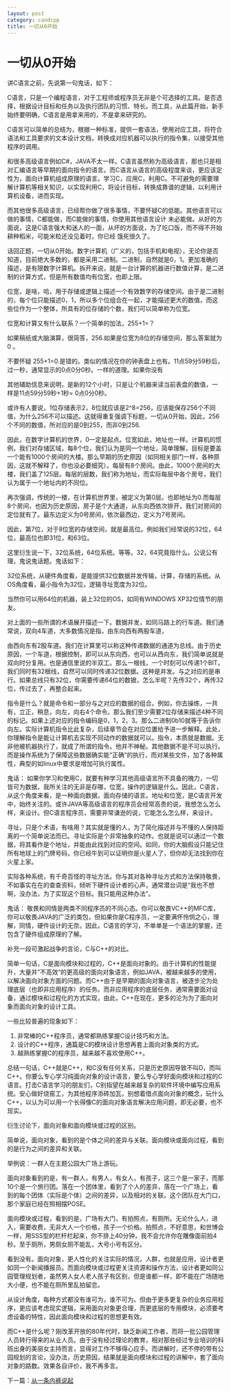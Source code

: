 ```yaml
---
layout: post
category: candcpp
title: 一切从0开始
---
```


# 一切从0开始

讲C语言之前，先说第一句鬼话，如下： 

C语言，只是一个编程语言，对于工程师或程序员无非是个可选择的工具。是否选择，根据设计目标和任务以及执行团队的习惯、特长。而工具，从此篇开始，新手始终要明确，C语言是用拿来用的，不是拿来研究的。 
     
C语言可以简单的总结为，根据一种标准，提供一套语法，使用对应工具，将符合语法和工具要求的文本设计文档，转换成对应机器可以执行的指令集，以接受其他程序的调用。 

和很多高级语言例如C#，JAVA不太一样。C语言虽然称为高级语言，那也只是相对汇编语言等早期的面向指令的语言。而C语言从语言的高级程度来谈，更应该定性为，面向计算机组成原理的语言。学习C，应用C，利用C。不可避免的需要理解计算机等相关知识，以实现利用C，将设计目标，转换成靠谱的逻辑，以利用计算机设备，进而实现。

而其他很多高级语言，已经帮你做了很多事情，不要怀疑C的低能。其他语言可以做的事情，C都能做，而C能做的事情，你使用其他语言设计 未必能做。从好的方面说，这是C语言强大和迷人的一面，从坏的方面说，为了吃口饭，而不得不开始耕种稻米，可能米粒还没见着时，你已经 饿死很久了。

话回正题，一切从0开始。数字计算机（广义的，包括手机和电视），无论你是否知道，目前绝大多数的，都是采用二进制。二进制，自然就是0，1。更加准确的描述，是有限数字计算机。拆开来说，就是一台计算的机器进行数值计算，是二进制的计算方式，但是所有数值均有位宽，也即上限。 

位宽，是啥，哈，用于存储或逻辑上描述一个有效数字的存储空间。由于是二进制的，每个位只能描述0，1，所以多个位组合在一起，才能描述更大的数值，而这些位作为一个整体，所具有的位存储的个数，我们可以简单称为位宽。 

位宽和计算又有什么联系？一个简单的加法，255+1=？ 

如果稿纸或大脑演算，很简答，256.如果是位宽为8位的存储空间，那么答案就为0 。 

不要怀疑 255+1=0.是错的。类似的情况在你的钟表盘上也有。11点59分59秒后，过一秒，通常显示的0点0分0秒。一样的道理。如果你没有 

其他辅助信息来说明，是新的12个小时，只是让个机器来读当前表盘的数值，一样是11点59分59秒+1秒= 0点0分0秒。 

或许有人要说，1位存储表示2，8位就应该是2^8=256，应该能保存256个不同值，为什么256不可以描述。这就得重复强调下标题，一切从0开始，因此，256个不同的数值，所对应的是0到255，而非0到256. 

因此，在数字计算机的世界，0一定是起点。位宽如此，地址也一样。计算机的惯例，我们对存储区域，每8个位，我们认为是同一个地址，简单理解，目标是要盖一个能有1000个房间的大楼。那么早期的历史原因（如同相关部门一样，各种原因，这就不解释了，你也没必要细究）。每层有8个房间。由此，1000个房间的大楼，我们盖了125层。每层的层数，我们称为地址，而实际每层中各个房号，我们认为属于一个地址内的不同位。 

再次强调，传统的一楼，在计算机世界里，被定义为第0层。也即地址为0.而每层8个房间，也因为历史原因，房子是个大通道，从东向西依次排开，我们对房间的定位就有了。最东边定义为0号房间，依次最西边，定义为7号房间。 

因此，第7位，对于8位宽的存储空间，就是最高位。例如我们经常说的32位，64位，最高位也即31位，和63位。 

这里衍生说一下，32位系统，64位系统。等等。32，64究竟指什么。公说公有理，鬼说鬼话题。鬼话如下： 

32位系统，从硬件角度看，是能提供32位数据并发传输，计算，存储的系统。从OS角度看，最小指令为32位，逻辑寻址宽度为32位。 

当然你可以用64位的机器，装上32位的OS，如同有WINDOWS XP32位情节的朋友。 

对上面的一些所谓的术语展开描述一下。数据并发，如同马路上的行车道。我们通常说，双向4车道，大多数情况是指，由东向西有两股车道， 

由西向东有2股车道。我们在计算里可以称这种传递数据的通道为总线。由于历史原因，一个车道，根据控制，即可以从东向西，也可以从西向东，我们简单说就是双向时分复用。也是通信里说的半双工。那么一根线，一个时刻可以传递1个BIT。我们同时有32根线，自然可以同时传递32位数据。这种是并发。与之对应的是串行。如果总线只有32位，你需要传递64位的数据，怎么半呢？先传32个，再传32位，传过去了，再整合起来。 

指令是什么？就是命令和一部分与之对应的数据的组合。例如，你去操练，一共有，立正，稍息，向左，向右4个命令。那么我们至少需要2位存储来描述4种不同的标记。如果上述对应的指令编码是0，1，2，3。那么二进制0b10就等于告诉你向左。实际计算机指令比此复杂，后续章节会在对应位置给予进一步解释。此处，你理解指令是能让计算机去实现不同动作的数据就可以。指令，本质就是数据。无非他被机器执行了，就成了所谓的指令。他并不神秘。其他数据不是不可以执行。而是操作系统为了保障这些数据确实能“正确”的执行，而对某些文件，加了各种属性，典型的如linux中要求是增加可执行属性。 

鬼话： 如果你学习和使用C，就要有种学习其他高级语言所不具备的魄力，一切皆可为数据，我所关注的无非是存哪，位宽，操作的逻辑是什么。因此，C语言，从这个角度来看，是一种面向数据，面向存储的语言。地址和位宽，是C语言开发中，始终关注的。或许JAVA等高级语言的程序员会经常高贵的说，我想怎么怎么样，来设计。但C语言程序员，需要非常谦逊的说，它能怎么怎么样，来设计。 
     
寻址，只是个术语，有啥用？其实就是懂的人，为了简化描述并与不懂的人保持距离的一个简单说法而已。寻址实际是个非常抽象的动作。也就是说可以通过一个数据，将其看作是个地址，并能由此找到对应的空间。如同，你的大脑假设只能记住所有地球上的门牌号码，你已经牛到可以证明你是火星人了，但你却无法找到你在火星上家。 

实际各种系统，有千奇百怪的寻址方法。你与其对各种寻址方式和方法保持敬畏，不如事实在在的查查资料，倾听下硬件设计者的心声，通常潜台词是“我也不想啊，没办法，为了实现这个目标。我只能用这种办法”。 

鬼话： 敬畏和同情是两类不同程序员的不同心态。你可以敬畏VC++的MFC库，你可以敬畏JAVA的广泛的类包，但如果你是C程序员，一定要满怀怜悯之心，理解，同情，硬件设计的无奈。因此，C语言的学习，不单单是一个语法的掌握，还包含了硬件组成原理的了解。 
     
补充一段可激起战争的言论，C与C++的对比。 

简单一句话，C是面向模块和过程的，C++是面向对象的。由于计算机的性能提升，大量并”不高效“的更高级的面向对象语言，例如JAVA，被越来越多的使用，以解决面向对象方面的问题。而C++由于是早期的面向对象语言，被逐步沦为处理底层（也即非应用程序）的任务。而非应用程序的底层任务，通常需要面对设备，通过模块和过程化的方式实现，由此，C++在现在，更多的沦为为了面向对象而面向对象的设计工具。 

一些比较普遍的现象如下： 
1. 非常棒的C++程序员，通常都熟练掌握C设计技巧和方法。 
2. 设计的C++程序，通篇是C的模块设计思想再套上面向对象类的方式。 
3. 越熟练掌握C的程序员，越来越不喜欢使用C++。 

总结一句话，C++就是C++，和C没有任何关系，只是历史原因导致不叫D，而叫C++。你要么专心学习纯面向对象的设计语言，要么专心学好面向模块和过程的C语言。打击C语言学习的朋友们，C别指望在越来越复杂的软件环境中编写应用系统。安心做好烧窑工，为其他程序添砖加瓦，别想着借点面向对象的概念，玩什么C++，以认为可以用一个长得像C的面向对象语言解决应用问题，即无必要，也不现实。 

衍生讨论下，面向对象和面向模块或过程的区别。 

简单说，面向对象，看到的是个体之间的差异与关联。面向模块或面向过程，看到的是行为之间的差异和关联。 

举例说：一群人在主题公园大广场上游玩。 

面向对象看到的是，有一群人，有男人，有女人，有孩子，这三个是一家子，而那10个是一个旅行团。落在一个团体里，看到了个人的差异，落在一个广场上，看到的每个团体（实际是个体）之间的差异，以及相对的关联。这个团队在大门口，那个家庭已经在照相摆POSE。 

面向模块或过程，看到的是，广场有大门，有拍照点，有厕所。无论什么人，进入，需要收费，无非大人一个价格，孩子一个价格。拍照点，不好意思，和世博会一样，用SSS型的栏杆栏起来，你不排上40分钟，我不会允许你在雕像面前拍4秒。至于厕所，男厕女厕不能乱，大号小号有区分。 

看到没有。面向对象，更人性化的关注实际的情况，人群，也就是应用，设计者更如同一个新闻播报员。而面向模块或过程更关注资源和操作方法，设计者更如同公园管理规划者，虽然男人女人老人孩子有区别，但是谁都一样，即不能在广场随地大小便，也不能在厕所里乱拍留恋。 

从设计角度，每种方式都没有谁可为，谁不可为。但由于更多更复杂的业务应用程序，更应该考虑现实逻辑，采用面向对象更合理，而更底层的专用模块，必须要考虑设备的特性，因此面向模块和过程的思想更有效。 

而C++是什么呢？刚改革开放的80年代时，缺乏新闻工作者，而将一批公园管理人员转行得来的从业人员。由于没有经过理论的教育，相对那些经过专业培训的科班出身的美丽女主持而言，显得对工作不够得心应手。而讲解时，还不停的带有公园规划的言论，没办法，历史原因，结果就是面向模块和过程的讲解中，套了面向对象的路数。效果各自评价，我不再多言。


下一篇：[从一条内裤说起](/candcpp/ghost-c-lang-2.html)